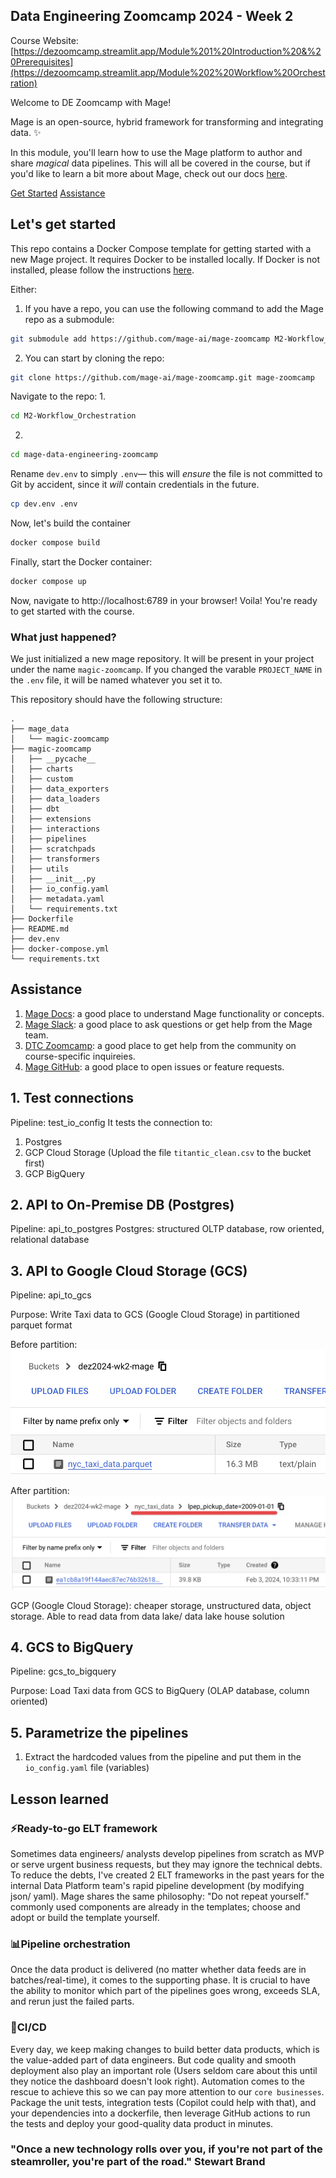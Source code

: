 ## Data Engineering Zoomcamp 2024 - Week 2

Course Website: [https://dezoomcamp.streamlit.app/Module%201%20Introduction%20&%20Prerequisites](https://dezoomcamp.streamlit.app/Module%202%20Workflow%20Orchestration)

Welcome to DE Zoomcamp with Mage! 

Mage is an open-source, hybrid framework for transforming and integrating data. ✨

In this module, you'll learn how to use the Mage platform to author and share _magical_ data pipelines. This will all be covered in the course, but if you'd like to learn a bit more about Mage, check out our docs [here](https://docs.mage.ai/introduction/overview). 

[Get Started](https://github.com/mage-ai/mage-zoomcamp?tab=readme-ov-file#lets-get-started)
[Assistance](https://github.com/mage-ai/mage-zoomcamp?tab=readme-ov-file#assistance)

## Let's get started

This repo contains a Docker Compose template for getting started with a new Mage project. It requires Docker to be installed locally. If Docker is not installed, please follow the instructions [here](https://docs.docker.com/get-docker/). 

Either:
1. If you have a repo, you can use the following command to add the Mage repo as a submodule:
```bash
git submodule add https://github.com/mage-ai/mage-zoomcamp M2-Workflow_Orchestration
``````

2. You can start by cloning the repo:

```bash
git clone https://github.com/mage-ai/mage-zoomcamp.git mage-zoomcamp
```

Navigate to the repo:
1.
```bash
cd M2-Workflow_Orchestration
```


2. 
```bash
cd mage-data-engineering-zoomcamp
```

Rename `dev.env` to simply `.env`— this will _ensure_ the file is not committed to Git by accident, since it _will_ contain credentials in the future.
```bash
cp dev.env .env
```

Now, let's build the container

```bash
docker compose build
```

Finally, start the Docker container:

```bash
docker compose up
```

Now, navigate to http://localhost:6789 in your browser! Voila! You're ready to get started with the course. 

### What just happened?

We just initialized a new mage repository. It will be present in your project under the name `magic-zoomcamp`. If you changed the varable `PROJECT_NAME` in the `.env` file, it will be named whatever you set it to.

This repository should have the following structure:

```
.
├── mage_data
│   └── magic-zoomcamp
├── magic-zoomcamp
│   ├── __pycache__
│   ├── charts
│   ├── custom
│   ├── data_exporters
│   ├── data_loaders
│   ├── dbt
│   ├── extensions
│   ├── interactions
│   ├── pipelines
│   ├── scratchpads
│   ├── transformers
│   ├── utils
│   ├── __init__.py
│   ├── io_config.yaml
│   ├── metadata.yaml
│   └── requirements.txt
├── Dockerfile
├── README.md
├── dev.env
├── docker-compose.yml
└── requirements.txt
```

## Assistance

1. [Mage Docs](https://docs.mage.ai/introduction/overview): a good place to understand Mage functionality or concepts.
2. [Mage Slack](https://www.mage.ai/chat): a good place to ask questions or get help from the Mage team.
3. [DTC Zoomcamp](https://github.com/DataTalksClub/data-engineering-zoomcamp/tree/main/week_2_workflow_orchestration): a good place to get help from the community on course-specific inquireies.
4. [Mage GitHub](https://github.com/mage-ai/mage-ai): a good place to open issues or feature requests.

## 1. Test connections
Pipeline: test_io_config
It tests the connection to:
1. Postgres
2. GCP Cloud Storage (Upload the file `titantic_clean.csv` to the bucket first)
3. GCP BigQuery

## 2. API to On-Premise DB (Postgres)
Pipeline: api_to_postgres
Postgres: structured OLTP database, row oriented, relational database

## 3. API to Google Cloud Storage (GCS)
Pipeline: api_to_gcs

Purpose: Write Taxi data to GCS (Google Cloud Storage) in partitioned parquet format

Before partition:
![Alt text](<assets/gcs_before_partitioned.png>)

After partition:
![Alt text](<assets/gcs_after_partitioned.png>)

GCP (Google Cloud Storage): cheaper storage, unstructured data, object storage. Able to read data from data lake/ data lake house solution

## 4. GCS to BigQuery
Pipeline: gcs_to_bigquery

Purpose: Load Taxi data from GCS to BigQuery (OLAP database, column oriented)

## 5. Parametrize the pipelines
1. Extract the hardcoded values from the pipeline and put them in the `io_config.yaml` file (variables)


## Lesson learned
### ⚡Ready-to-go ELT framework
Sometimes data engineers/ analysts develop pipelines from scratch as MVP or serve urgent business requests, but they may ignore the technical debts. To reduce the debts, I've created 2 ELT frameworks in the past years for the internal Data Platform team's rapid pipeline development (by modifying json/ yaml). Mage shares the same philosophy: "Do not repeat yourself." commonly used components are already in the templates; choose and adopt or build the template yourself.

### 📊Pipeline orchestration
Once the data product is delivered (no matter whether data feeds are in batches/real-time), it comes to the supporting phase. It is crucial to have the ability to monitor which part of the pipelines goes wrong, exceeds SLA, and rerun just the failed parts.

### 🚚CI/CD
Every day, we keep making changes to build better data products, which is the value-added part of data engineers. But code quality and smooth deployment also play an important role (Users seldom care about this until they notice the dashboard doesn't look right). Automation comes to the rescue to achieve this so we can pay more attention to our `core businesses`. Package the unit tests, integration tests (Copilot could help with that), and your dependencies into a dockerfile, then leverage GitHub actions to run the tests and deploy your good-quality data product in minutes.

### "Once a new technology rolls over you, if you're not part of the steamroller, you're part of the road." Stewart Brand
